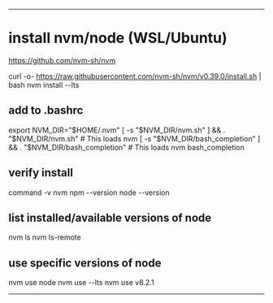 --------------------------------------------------------------------------------
# install nvm/node (WSL/Ubuntu)
https://github.com/nvm-sh/nvm

curl -o- https://raw.githubusercontent.com/nvm-sh/nvm/v0.39.0/install.sh | bash
nvm install --lts

## add to .bashrc
export NVM_DIR="$HOME/.nvm"
[ -s "$NVM_DIR/nvm.sh" ] && \. "$NVM_DIR/nvm.sh"  # This loads nvm
[ -s "$NVM_DIR/bash_completion" ] && \. "$NVM_DIR/bash_completion"  # This loads nvm bash_completion


## verify install
command -v nvm
npm --version
node --version

## list installed/available versions of node
nvm ls
nvm ls-remote

## use specific versions of node
nvm use node
nvm use --lts
nvm use v8.2.1

--------------------------------------------------------------------------------
